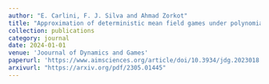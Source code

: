 ```yaml
---
author: "E. Carlini, F. J. Silva and Ahmad Zorkot"
title: "Approximation of deterministic mean field games under polynomial growth conditions on the data"
collection: publications
category: journal
date: 2024-01-01
venue: 'Joournal of Dynamics and Games'
paperurl: 'https://www.aimsciences.org/article/doi/10.3934/jdg.2023018'
arxivurl: "https://arxiv.org/pdf/2305.01445"
---
```

